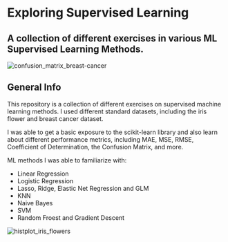 # Exploring Supervised Learning
## A collection of different exercises in various ML Supervised Learning Methods. 

![confusion_matrix_breast-cancer](https://user-images.githubusercontent.com/71875232/211586392-b0ed2188-e1dd-4aa5-a6f2-133cdf2357d3.png)


## General Info
This repository is a collection of different exercises on supervised machine learning methods. I used different standard datasets, including the iris flower and breast cancer dataset.  

I was able to get a basic exposure to the scikit-learn library and also learn about different performance metrics, including MAE, MSE, RMSE, Coefficient of Determination, the Confusion Matrix, and more. 

ML methods I was able to familiarize with: 
* Linear Regression
* Logistic Regression
* Lasso, Ridge, Elastic Net Regression and GLM 
* KNN
* Naive Bayes
* SVM
* Random Froest and Gradient Descent 

![histplot_iris_flowers](https://user-images.githubusercontent.com/71875232/211586414-80ce8418-a5cf-4dea-842d-958c6f0ff4f6.png)

